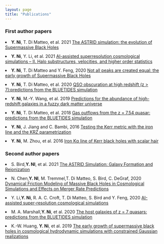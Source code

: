 ```yaml
---
layout: page
title: "Publications"
---
```


<style>
li {
    margin-bottom: 12px;
}
</style>

### First author papers
<li><b>Y. Ni</b>, T. Di Matteo, et al. 2021 <a href='https://ui.adsabs.harvard.edu/abs/2021arXiv211014154N'>The ASTRID simulation: the evolution of Supermassive Black Holes</a> </li> 

<li><b>Y. Ni</b>, Y. Li, et al. 2021 <a href='https://academic.oup.com/mnras/article/507/1/1021/6327562'>AI-assisted superresolution cosmological simulations – II. Halo substructures, velocities, and higher order statistics</a> </li> 
    
<li><b>Y. Ni</b>, T. Di Matteo and Y. Feng, 2020 <a href="https://arxiv.org/abs/2012.04714">Not all peaks are created equal: the early growth of Supermassive Black Holes</a> </li>

<li><b>Y. Ni</b>, T. Di Matteo, et al. 2020 <a href="https://academic.oup.com/mnras/article/495/2/2135/5835703">QSO obscuration at high redshift (z > 7):predictions from the BLUETIDES simulation</a> </li>

<li><b>Y. Ni</b>, M.-Y. Wang, et al. 2019 <a href="https://academic.oup.com/mnras/article/488/4/5551/5541084">Predictions for the abundance of high-redshift galaxies in a fuzzy dark matter universe</a> </li>

<li><b>Y. Ni</b>, T. Di Matteo, et al. 2018 <a href="https://academic.oup.com/mnras/article/481/4/4877/5108201">Gas outflows from the z = 7.54 quasar: predictions from the BLUETIDES simulation</a> </li>

<li><b>Y. Ni</b>, J. Jiang and C. Bambi, 2016 <a href="https://iopscience.iop.org/article/10.1088/1475-7516/2016/09/014">Testing the Kerr metric with the iron line and the KRZ parametrization</a> </li>

<li><b>Y. Ni</b>, M. Zhou, et al. 2016 <a href="https://iopscience.iop.org/article/10.1088/1475-7516/2016/07/049">Iron Kα line of Kerr black holes with scalar hair</a> </li>


### Second author papers

<li>S. Bird,<b>Y. NI</b>, et al. 2021 <a href='https://ui.adsabs.harvard.edu/abs/2021arXiv211101160B'>The ASTRID Simulation: Galaxy Formation and Reionization</a> </li>

<li>N. Chen,<b>Y. NI</b>, M. Tremmel,T. Di Matteo, S. Bird, C. DeGraf, 2020 <a href='https://arxiv.org/abs/2104.00021'>Dynamical Friction Modeling of Massive Black Holes in Cosmological Simulations and Effects on Merger Rate Predictions</a> </li>

<li>Y. Li,<b>Y. Ni</b>, R. A. C. Croft, T. Di Matteo, S. Bird and Y. Feng, 2020 <a href="https://arxiv.org/abs/2010.06608">AI-assisted super-resolution cosmological simulations</a> </li>

<li>M. A. Marshall,<b>Y. Ni</b>, et al. 2020 <a href="https://academic.oup.com/mnras/article/499/3/3819/5917996">The host galaxies of z = 7 quasars: predictions from the BLUETIDES simulation</a> </li>

<li>K.-W. Huang, <b>Y. Ni</b>, et al. 2019 <a href="https://academic.oup.com/mnras/article/496/1/1/5851290">The early growth of supermassive black holes in cosmological hydrodynamic simulations with constrained Gaussian realizations</a> </li>
</ol>

